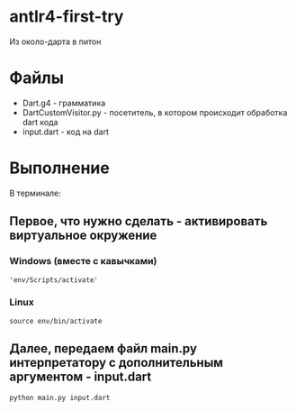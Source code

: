 # antlr4-first-try
Из около-дарта в питон

# Файлы
* Dart.g4 - грамматика
* DartCustomVisitor.py - посетитель, в котором происходит обработка dart кода
* input.dart - код на dart

# Выполнение
В терминале:
## Первое, что нужно сделать - активировать виртуальное окружение

### Windows (вместе с кавычками)
```
'env/Scripts/activate'
```

### Linux
```
source env/bin/activate
```

## Далее, передаем файл main.py интерпретатору с дополнительным аргументом - input.dart
```
python main.py input.dart
```

